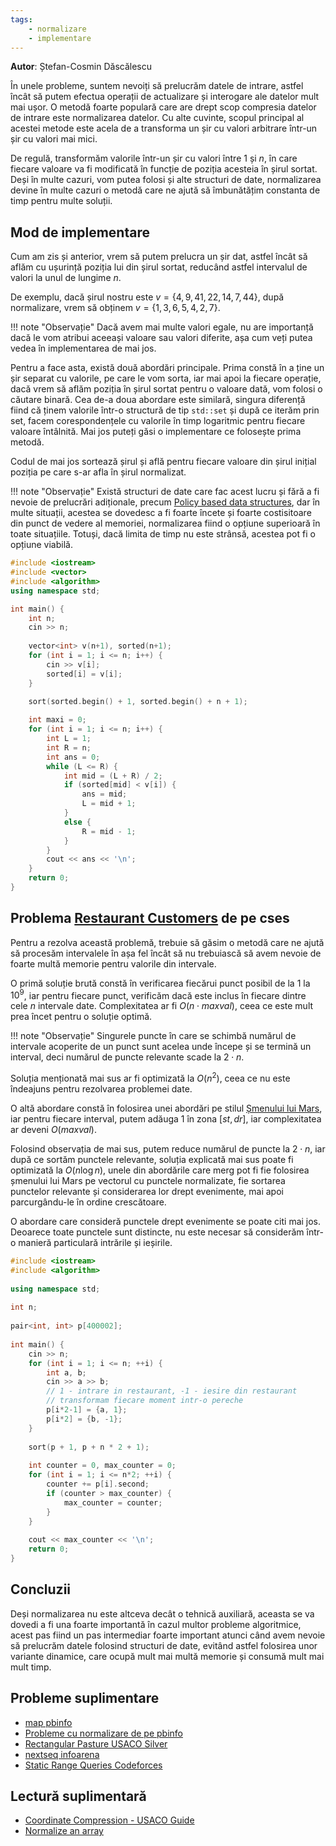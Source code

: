 ```yaml
---
tags:
    - normalizare
    - implementare
---
```


**Autor**: Ștefan-Cosmin Dăscălescu

În unele probleme, suntem nevoiți să prelucrăm datele de intrare, astfel încât să putem efectua operații de actualizare și interogare ale datelor mult mai ușor. O metodă foarte populară care are drept scop compresia datelor de intrare este normalizarea datelor. Cu alte cuvinte, scopul principal al acestei metode este acela de a transforma un șir cu valori arbitrare într-un șir cu valori mai mici.

De regulă, transformăm valorile într-un șir cu valori între $1$ și $n$, în care fiecare valoare va fi modificată în funcție de poziția acesteia în șirul sortat. Deși în multe cazuri, vom putea folosi și alte structuri de date, normalizarea devine în multe cazuri o metodă care ne ajută să îmbunătățim constanta de timp pentru multe soluții.

## Mod de implementare 

Cum am zis și anterior, vrem să putem prelucra un șir dat, astfel încât să aflăm cu ușurință poziția lui din șirul sortat, reducând astfel intervalul de valori la unul de lungime $n$. 

De exemplu, dacă șirul nostru este $v = \{4, 9, 41, 22, 14, 7, 44 \}$, după normalizare, vrem să obținem $v = \{1, 3, 6, 5, 4, 2, 7 \}$. 

!!! note "Observație"
    Dacă avem mai multe valori egale, nu are importanță dacă le vom atribui aceeași valoare sau valori diferite, așa cum veți putea vedea în implementarea de mai jos. 

Pentru a face asta, există două abordări principale. Prima constă în a ține un șir separat cu valorile, pe care le vom sorta, iar mai apoi la fiecare operație, dacă vrem să aflăm poziția în șirul sortat pentru o valoare dată, vom folosi o căutare binară. Cea de-a doua abordare este similară, singura diferență fiind că ținem valorile într-o structură de tip `std::set` și după ce iterăm prin set, facem corespondențele cu valorile în timp logaritmic pentru fiecare valoare întâlnită. Mai jos puteți găsi o implementare ce folosește prima metodă.

Codul de mai jos sortează șirul și află pentru fiecare valoare din șirul inițial poziția pe care s-ar afla în șirul normalizat. 

!!! note "Observație"
    Există structuri de date care fac acest lucru și fără a fi nevoie de prelucrări adiționale, precum [Policy based data structures](https://codeforces.com/blog/entry/11080), dar în multe situații, acestea se dovedesc a fi foarte încete și foarte costisitoare din punct de vedere al memoriei, normalizarea fiind o opțiune superioară în toate situațiile. Totuși, dacă limita de timp nu este strânsă, acestea pot fi o opțiune viabilă.

```cpp
#include <iostream>
#include <vector>
#include <algorithm>
using namespace std;

int main() {
    int n;
    cin >> n;
    
    vector<int> v(n+1), sorted(n+1);
    for (int i = 1; i <= n; i++) {
        cin >> v[i];
        sorted[i] = v[i];
    }

    sort(sorted.begin() + 1, sorted.begin() + n + 1);
    
    int maxi = 0;
    for (int i = 1; i <= n; i++) {
        int L = 1;
        int R = n;
        int ans = 0;
        while (L <= R) {
            int mid = (L + R) / 2;
            if (sorted[mid] < v[i]) {
                ans = mid;
                L = mid + 1;
            }
            else {
                R = mid - 1;
            }
        }
        cout << ans << '\n';
    }
    return 0;
}
```

## Problema [Restaurant Customers](https://cses.fi/problemset/task/1619) de pe cses

Pentru a rezolva această problemă, trebuie să găsim o metodă care ne ajută să procesăm intervalele în așa fel încât să nu trebuiască să avem nevoie de foarte multă memorie pentru valorile din intervale. 

O primă soluție brută constă în verificarea fiecărui punct posibil de la $1$ la $10^9$, iar pentru fiecare punct, verificăm dacă este inclus în fiecare dintre cele $n$ intervale date. Complexitatea ar fi $O(n \cdot maxval)$, ceea ce este mult prea încet pentru o soluție optimă.

!!! note "Observație"
    Singurele puncte în care se schimbă numărul de intervale acoperite de un punct sunt acelea unde începe și se termină un interval, deci numărul de puncte relevante scade la $2 \cdot n$.

Soluția menționată mai sus ar fi optimizată la $O(n^2)$, ceea ce nu este îndeajuns pentru rezolvarea problemei date. 

O altă abordare constă în folosirea unei abordări pe stilul [Șmenului lui Mars](../usor/partial-sums.md#smenul-lui-mars), iar pentru fiecare interval, putem adăuga $1$ în zona $[st, dr]$, iar complexitatea ar deveni $O(maxval)$. 

Folosind observația de mai sus, putem reduce numărul de puncte la $2 \cdot n$, iar după ce sortăm punctele relevante, soluția explicată mai sus poate fi optimizată la $O(n \log n)$, unele din abordările care merg pot fi fie folosirea șmenului lui Mars pe vectorul cu punctele normalizate, fie sortarea punctelor relevante și considerarea lor drept evenimente, mai apoi parcurgându-le în ordine crescătoare. 

O abordare care consideră punctele drept evenimente se poate citi mai jos. Deoarece toate punctele sunt distincte, nu este necesar să considerăm într-o manieră particulară intrările și ieșirile.

```cpp
#include <iostream>
#include <algorithm>
 
using namespace std;
 
int n;
 
pair<int, int> p[400002]; 
 
int main() {
    cin >> n;
    for (int i = 1; i <= n; ++i) {
        int a, b;
        cin >> a >> b;
        // 1 - intrare in restaurant, -1 - iesire din restaurant
        // transformam fiecare moment intr-o pereche
        p[i*2-1] = {a, 1};
        p[i*2] = {b, -1};
    }
    
    sort(p + 1, p + n * 2 + 1); 
     
    int counter = 0, max_counter = 0;
    for (int i = 1; i <= n*2; ++i) {
        counter += p[i].second; 
        if (counter > max_counter) {
            max_counter = counter;
        }
    }
    
    cout << max_counter << '\n';
    return 0;
}
```

## Concluzii 

Deși normalizarea nu este altceva decât o tehnică auxiliară, aceasta se va dovedi a fi una foarte importantă în cazul multor probleme algoritmice, acest pas fiind un pas intermediar foarte important atunci când avem nevoie să prelucrăm datele folosind structuri de date, evitând astfel folosirea unor variante dinamice, care ocupă mult mai multă memorie și consumă mult mai mult timp. 

## Probleme suplimentare

* [map pbinfo](https://www.pbinfo.ro/probleme/2217/map)
* [Probleme cu normalizare de pe pbinfo](https://www.pbinfo.ro/?pagina=probleme-lista&disciplina=0&clasa=-1&dificultate=0&folosesc_consola=-1&eticheta=349%2C)
* [Rectangular Pasture USACO Silver](http://www.usaco.org/index.php?page=viewproblem2&cpid=1063)
* [nextseq infoarena](https://www.infoarena.ro/problema/nextseq)
* [Static Range Queries Codeforces](https://codeforces.com/gym/102951/problem/D)

## Lectură suplimentară 

* [Coordinate Compression - USACO Guide](https://usaco.guide/silver/sorting-custom?lang=cpp#coordinate-compression)
* [Normalize an array](https://codeforces.com/blog/entry/4861)